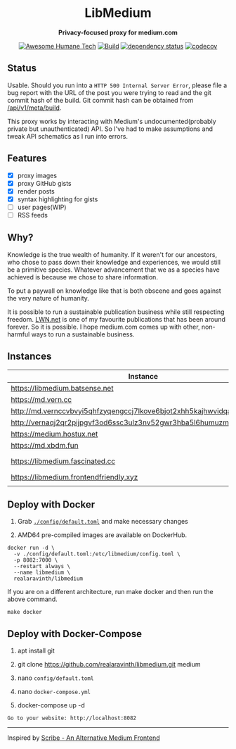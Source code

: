 <div align="center">
<h1> LibMedium </h1>
<p>

**Privacy-focused proxy for medium.com**

</p>

[![Awesome Humane Tech](https://raw.githubusercontent.com/humanetech-community/awesome-humane-tech/main/humane-tech-badge.svg?sanitize=true)](https://github.com/humanetech-community/awesome-humane-tech)
[![Build](https://github.com/realaravinth/libmedium/actions/workflows/linux.yml/badge.svg)](https://github.com/realaravinth/libmedium/actions/workflows/linux.yml)
[![dependency status](https://deps.rs/repo/github/realaravinth/libmedium/status.svg)](https://deps.rs/repo/github/realaravinth/libmedium)
[![codecov](https://codecov.io/gh/realaravinth/libmedium/branch/master/graph/badge.svg)](https://codecov.io/gh/realaravinth/libmedium)

</div>

## Status

Usable. Should you run into a `HTTP 500 Internal Server Error`, please
file a bug report with the URL of the post you were trying to read and
the git commit hash of the build. Git commit hash can be obtained from
[/api/v1/meta/build](https://libmedium.batsense.net/api/v1/meta/build).

This proxy works by interacting with Medium's undocumented(probably
private but unauthenticated) API. So I've had to make assumptions and
tweak API schematics as I run into errors.

## Features

-   [x] proxy images
-   [x] proxy GitHub gists
-   [x] render posts
-   [x] syntax highlighting for gists
-   [ ] user pages(WIP)
-   [ ] RSS feeds

## Why?

Knowledge is the true wealth of humanity. If it weren't for our
ancestors, who chose to pass down their knowledge and experiences, we
would still be a primitive species. Whatever advancement that we as
a species have achieved is because we chose to share information.

To put a paywall on knowledge like that is both obscene and goes against
the very nature of humanity.

It is possible to run a sustainable publication business while still
respecting freedom. [LWN.net](https://lwn.net) is one of my favourite
publications that has been around forever. So it is possible. I hope
medium.com comes up with other, non-harmful ways to run a sustainable
business.

## Instances

| Instance                                                                  | Country | Provider          | Host                                     |
| ------------------------------------------------------------------------- | ------- | ----------------- | ---------------------------------------- |
| https://libmedium.batsense.net                                            | India   | Airtel            | @realaravinth                            |
| https://md.vern.cc                                                        | US      | Hetzner           | [~vern](https://vern.cc)                 |
| http://md.vernccvbvyi5qhfzyqengccj7lkove6bjot2xhh5kajhwvidqafczrad.onion/ | N/A     | Hetzner           | [~vern](https://vern.cc)                 |
| http://vernaqj2qr2pijpgvf3od6ssc3ulz3nv52gwr3hba5l6humuzmgq.b32.i2p/      | N/A     | Hetzner           | [~vern](https://vern.cc)                 |
| https://medium.hostux.net                                                 | France  | Gandi             | [hostux](https://hostux.net)             |
| https://md.xbdm.fun                                                       | Germany | Hetzner           | Hosted by [xbdm](https://www.xbdm.fun)   |
| https://libmedium.fascinated.cc                                           | Germany | Behind Cloudflare | @RealFascinated                          |
| https://libmedium.frontendfriendly.xyz                                    | US      | Hetzner           | [Team SDS](https://frontendfriendly.xyz) |
               |

## Deploy with Docker

1. Grab [`./config/default.toml`](./config/default.toml) and make
   necessary changes

2. AMD64 pre-compiled images are available on DockerHub.

```
docker run -d \
  -v ./config/default.toml:/etc/libmedium/config.toml \
  -p 8082:7000 \
  --restart always \
  --name libmedium \
  realaravinth/libmedium
```

If you are on a different architecture, run make docker and then run the
above command.

```
make docker
```

## Deploy with Docker-Compose

1. apt install git

2. git clone https://github.com/realaravinth/libmedium.git medium

3. nano `config/default.toml`

4. nano `docker-compose.yml`

5. docker-compose up -d

```
Go to your website: http://localhost:8082
```

---

Inspired by [Scribe - An Alternative Medium Frontend](https://sr.ht/~edwardloveall/scribe)
